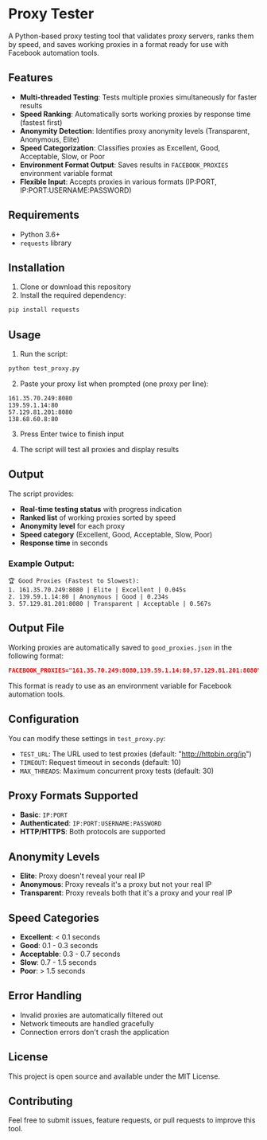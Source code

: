 # Proxy Tester

A Python-based proxy testing tool that validates proxy servers, ranks them by speed, and saves working proxies in a format ready for use with Facebook automation tools.

## Features

- **Multi-threaded Testing**: Tests multiple proxies simultaneously for faster results
- **Speed Ranking**: Automatically sorts working proxies by response time (fastest first)
- **Anonymity Detection**: Identifies proxy anonymity levels (Transparent, Anonymous, Elite)
- **Speed Categorization**: Classifies proxies as Excellent, Good, Acceptable, Slow, or Poor
- **Environment Format Output**: Saves results in `FACEBOOK_PROXIES` environment variable format
- **Flexible Input**: Accepts proxies in various formats (IP:PORT, IP:PORT:USERNAME:PASSWORD)

## Requirements

- Python 3.6+
- `requests` library

## Installation

1. Clone or download this repository
2. Install the required dependency:

```bash
pip install requests
```

## Usage

1. Run the script:
```bash
python test_proxy.py
```

2. Paste your proxy list when prompted (one proxy per line):
```
161.35.70.249:8080
139.59.1.14:80
57.129.81.201:8080
138.68.60.8:80
```

3. Press Enter twice to finish input

4. The script will test all proxies and display results

## Output

The script provides:
- **Real-time testing status** with progress indication
- **Ranked list** of working proxies sorted by speed
- **Anonymity level** for each proxy
- **Speed category** (Excellent, Good, Acceptable, Slow, Poor)
- **Response time** in seconds

### Example Output:
```
🏆 Good Proxies (Fastest to Slowest):
1. 161.35.70.249:8080 | Elite | Excellent | 0.045s
2. 139.59.1.14:80 | Anonymous | Good | 0.234s
3. 57.129.81.201:8080 | Transparent | Acceptable | 0.567s
```

## Output File

Working proxies are automatically saved to `good_proxies.json` in the following format:
```json
FACEBOOK_PROXIES="161.35.70.249:8080,139.59.1.14:80,57.129.81.201:8080"
```

This format is ready to use as an environment variable for Facebook automation tools.

## Configuration

You can modify these settings in `test_proxy.py`:

- `TEST_URL`: The URL used to test proxies (default: "http://httpbin.org/ip")
- `TIMEOUT`: Request timeout in seconds (default: 10)
- `MAX_THREADS`: Maximum concurrent proxy tests (default: 30)

## Proxy Formats Supported

- **Basic**: `IP:PORT`
- **Authenticated**: `IP:PORT:USERNAME:PASSWORD`
- **HTTP/HTTPS**: Both protocols are supported

## Anonymity Levels

- **Elite**: Proxy doesn't reveal your real IP
- **Anonymous**: Proxy reveals it's a proxy but not your real IP
- **Transparent**: Proxy reveals both that it's a proxy and your real IP

## Speed Categories

- **Excellent**: < 0.1 seconds
- **Good**: 0.1 - 0.3 seconds
- **Acceptable**: 0.3 - 0.7 seconds
- **Slow**: 0.7 - 1.5 seconds
- **Poor**: > 1.5 seconds

## Error Handling

- Invalid proxies are automatically filtered out
- Network timeouts are handled gracefully
- Connection errors don't crash the application

## License

This project is open source and available under the MIT License.

## Contributing

Feel free to submit issues, feature requests, or pull requests to improve this tool. 